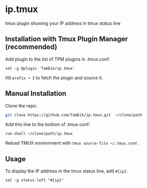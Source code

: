 # ip.tmux

tmux plugin showing your IP address in tmux status line

## Installation with Tmux Plugin Manager (recommended)

Add plugin to the list of TPM plugins in .tmux.conf:

```
set -g @plugin 'TamDik/ip.tmux'
```

Hit `prefix + I` to fetch the plugin and source it.


## Manual Installation

Clone the repo:

```sh
git clone https://github.com/TamDik/ip.tmux.git  ~/clone/path
```

Add this line to the bottom of .tmux.conf:

```
run-shell ~/clone/path/ip.tmux
```

Reload TMUX environment with `tmux source-file ~/.tmux.conf`.


## Usage

To display the IP address in the tmux status line, add `#{ip}`.

```
set -g status-left "#{ip}"
```
